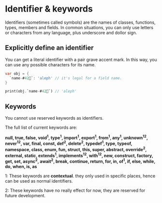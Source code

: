 # Identifier & keywords

Identifiers (sometimes called symbols) are the names of classes, functions, types, members and fields. In common situations, you can only use letters or characters from any language, plus underscore and dollor sign.

## Explicitly define an identifier

You can get a literal identifier with a pair grave accent mark. In this way, you can use any possible characters for its name.

```dart
var obj = {
  `name-#42🍎`: 'aleph' // it's legal for a field name.
}

print(obj.`name-#42🍎`) // 'aleph'
```

## Keywords

You cannot use reserved keywords as identifiers.

The full list of current keywords are:

**null, true, false, void<sup>1</sup>, type<sup>1</sup>, import<sup>1</sup>, export<sup>1</sup>, from<sup>1</sup>, any<sup>1</sup>, unknown<sup>12</sup>, never<sup>12</sup>, var, final, const, def<sup>2</sup>, delete<sup>2</sup>, typedef<sup>1</sup>, type, typeof, namespace, class, enum, fun, struct, this, super, abstract, override<sup>2</sup>, external, static, extends<sup>1</sup>, implements<sup>12</sup>, with<sup>12</sup>, new, construct, factory, get, set, async<sup>2</sup>, await<sup>2</sup>, break, continue, return, for, in, of<sup>1</sup>, if, else, while, do, when, is, as**

1: These keywords are **contextual**. they only used in specific places, hence can be used as normal identifiers.

2: These keywords have no really effect for now, they are reserved for future development.

